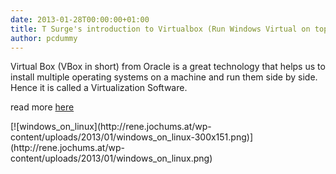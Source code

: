 ```yaml
---
date: 2013-01-28T00:00:00+01:00
title: T Surge's introduction to Virtualbox (Run Windows Virtual on top of Linux)
author: pcdummy
---
```

Virtual Box (VBox in short) from Oracle is a great technology that helps us to install multiple operating systems on a machine and run them side by side. Hence it is called a Virtualization Software.

read more [here](http://tsurge.wordpress.com/2013/01/26/introduction-to-virtualbox/)

<!--more-->    [![windows_on_linux](http://rene.jochums.at/wp-content/uploads/2013/01/windows_on_linux-300x151.png)](http://rene.jochums.at/wp-content/uploads/2013/01/windows_on_linux.png)
